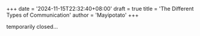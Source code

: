 +++
date = '2024-11-15T22:32:40+08:00'
draft = true
title = 'The Different Types of Communication'
author = 'Mayipotato'
+++

temporarily closed...
